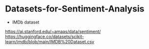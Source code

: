 # Datasets-for-Sentiment-Analysis

* IMDb dataset

https://ai.stanford.edu/~amaas/data/sentiment/
https://huggingface.co/datasets/scikit-learn/imdb/blob/main/IMDB%20Dataset.csv

